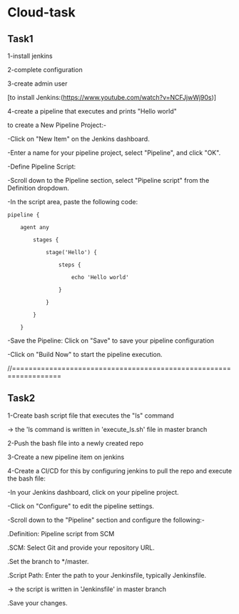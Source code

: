 # Cloud-task

Task1
------

1-install jenkins

2-complete configuration

3-create admin user

[to install Jenkins:(https://www.youtube.com/watch?v=NCFJjwWj90s)]

4-create a pipeline that executes and prints "Hello world"

to create a New Pipeline Project:-

-Click on "New Item" on the Jenkins dashboard.

-Enter a name for your pipeline project, select "Pipeline", and click "OK".

-Define Pipeline Script:

-Scroll down to the Pipeline section, select "Pipeline script" from the Definition dropdown.

-In the script area, paste the following code:

    pipeline {

        agent any
    
            stages {
    
                stage('Hello') {
        
                    steps {
            
                        echo 'Hello world'
                
                    }
            
                }
        
            }
    
        }

-Save the Pipeline: Click on "Save" to save your pipeline configuration

-Click on "Build Now" to start the pipeline execution.

//==================================================================

Task2
-----

1-Create bash script file that executes the "Is" command

 -> the 'ls command is written in 'execute_ls.sh' file in master branch
 
2-Push the bash file into a newly created repo

3-Create a new pipeline item on jenkins 

4-Create a CI/CD for this by configuring jenkins to pull the repo and execute the bash file:

-In your Jenkins dashboard, click on your pipeline project.

-Click on "Configure" to edit the pipeline settings.

-Scroll down to the "Pipeline" section and configure the following:-

.Definition: Pipeline script from SCM

.SCM: Select Git and provide your repository URL.

.Set the branch to */master.

.Script Path: Enter the path to your Jenkinsfile, typically Jenkinsfile.

-> the script is written in 'Jenkinsfile' in master branch

.Save your changes.

